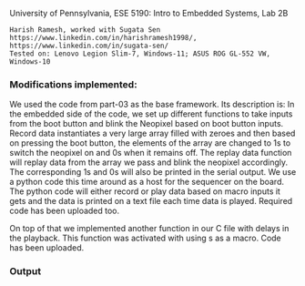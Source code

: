 University of Pennsylvania, ESE 5190: Intro to Embedded Systems, Lab 2B

    Harish Ramesh, worked with Sugata Sen
    https://www.linkedin.com/in/harishramesh1998/, https://www.linkedin.com/in/sugata-sen/
    Tested on: Lenovo Legion Slim-7, Windows-11; ASUS ROG GL-552 VW, Windows-10
    
### Modifications implemented:
We used the code from part-03 as the base framework. Its description is:
In the embedded side of the code, we set up different functions to take inputs from the boot button and blink the Neopixel based on boot button inputs. Record data instantiates a very large array filled with zeroes and then based on pressing the boot button, the elements of the array are changed to 1s to switch the neopixel on and 0s when it remains off. The replay data function will replay data from the array we pass and blink the neopixel accordingly. The corresponding 1s and 0s will also be printed in the serial output. We use a python code this time around as a host for the sequencer on the board. The python code will either record or play data based on macro inputs it gets and the data is printed on a text file each time data is played. 
Required code has been uploaded too.

On top of that we implemented another function in our C file with delays in the playback. This function was activated with using s as a macro. Code has been uploaded.

### Output



